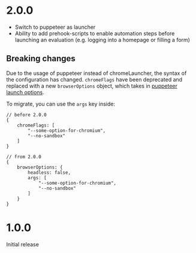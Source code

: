 # 2.0.0

* Switch to puppeteer as launcher
* Ability to add prehook-scripts to enable automation steps before launching an evaluation (e.g. logging into a homepage or filling a form)

## Breaking changes

Due to the usage of puppeteer instead of chromeLauncher, the syntax of the configuration has changed. `chromeFlags` have been deprecated and replaced with a new `browserOptions` object, which takes in [puppeteer launch options](https://github.com/puppeteer/puppeteer/blob/v2.0.0/docs/api.md#puppeteerlaunchoptions).

To migrate, you can use the `args` key inside:

```
// before 2.0.0
{
    chromeFlags: [
        "--some-option-for-chromium",
        "--no-sandbox"
    ]
}

// from 2.0.0
{
    browserOptions: {
        headless: false,
        args: [
            "--some-option-for-chromium",
            "--no-sandbox"
        ]
    }
}
```


# 1.0.0

Initial release